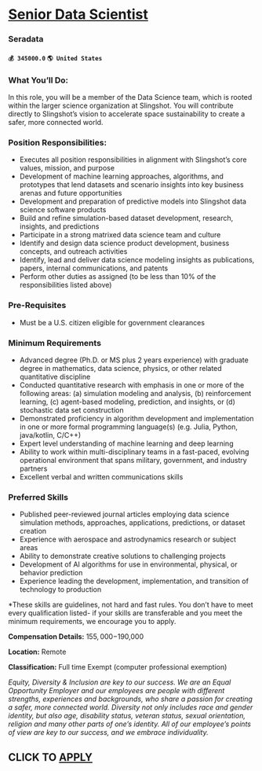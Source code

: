 # [Senior Data Scientist](https://www.remotewlb.com/apply/senior-data-scientist-88285)  
### Seradata  
#### `💰 345000.0` `🌎 United States`  

### **What You’ll Do:**

In this role, you will be a member of the Data Science team, which is rooted within the larger science organization at Slingshot. You will contribute directly to Slingshot’s vision to accelerate space sustainability to create a safer, more connected world.

### Position Responsibilities:

  * Executes all position responsibilities in alignment with Slingshot’s core values, mission, and purpose
  * Development of machine learning approaches, algorithms, and prototypes that lend datasets and scenario insights into key business arenas and future opportunities
  * Development and preparation of predictive models into Slingshot data science software products
  * Build and refine simulation-based dataset development, research, insights, and predictions
  * Participate in a strong matrixed data science team and culture
  * Identify and design data science product development, business concepts, and outreach activities
  * Identify, lead and deliver data science modeling insights as publications, papers, internal communications, and patents
  * Perform other duties as assigned (to be less than 10% of the responsibilities listed above)

###  **Pre-Requisites**

  * Must be a U.S. citizen eligible for government clearances

###  **Minimum Requirements**

  * Advanced degree (Ph.D. or MS plus 2 years experience) with graduate degree in mathematics, data science, physics, or other related quantitative discipline
  * Conducted quantitative research with emphasis in one or more of the following areas: (a) simulation modeling and analysis, (b) reinforcement learning, (c) agent-based modeling, prediction, and insights, or (d) stochastic data set construction
  * Demonstrated proficiency in algorithm development and implementation in one or more formal programming language(s) (e.g. Julia, Python, java/kotlin, C/C++)
  * Expert level understanding of machine learning and deep learning
  * Ability to work within multi-disciplinary teams in a fast-paced, evolving operational environment that spans military, government, and industry partners
  * Excellent verbal and written communications skills

###  **Preferred Skills**

  * Published peer-reviewed journal articles employing data science simulation methods, approaches, applications, predictions, or dataset creation
  * Experience with aerospace and astrodynamics research or subject areas
  * Ability to demonstrate creative solutions to challenging projects
  * Development of AI algorithms for use in environmental, physical, or behavior prediction
  * Experience leading the development, implementation, and transition of technology to production

*These skills are guidelines, not hard and fast rules. You don’t have to meet every qualification listed- if your skills are transferable and you meet the minimum requirements, we encourage you to apply. 

**Compensation Details:** $155,000-$190,000

 **Location:** Remote

 **Classification:** Full time Exempt (computer professional exemption)

 _Equity, Diversity & Inclusion are key to our success. We are an Equal Opportunity Employer and our employees are people with different strengths, experiences and backgrounds, who share a passion for creating a safer, more connected world. Diversity not only includes race and gender identity, but also age, disability status, veteran status, sexual orientation, religion and many other parts of one’s identity. All of our employee’s points of view are key to our success, and we embrace individuality._

  
## CLICK TO [APPLY](https://www.remotewlb.com/apply/senior-data-scientist-88285)

